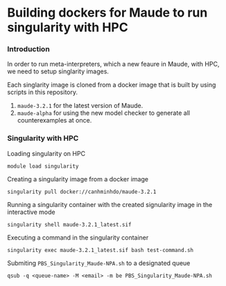 # Building dockers for Maude to run singularity with HPC

### Introduction

In order to run meta-interpreters, which a new feaure in Maude, with HPC,
we need to setup singlarity images.

Each singlarity image is cloned from a docker image that is built by using scripts in this repository.

1. `maude-3.2.1` for the latest version of Maude.
2. `maude-alpha` for using the new model checker to generate all counterexamples at once.

### Singularity with HPC

Loading singularity on HPC

`module load singularity`

Creating a singularity image from a docker image

`singularity pull docker://canhminhdo/maude-3.2.1`

Running a singularity container with the created signularity image in the interactive mode

`singularity shell maude-3.2.1_latest.sif`

Executing a command in the singularity container

`singularity exec maude-3.2.1_latest.sif bash test-command.sh`

Submiting `PBS_Singularity_Maude-NPA.sh` to a designated queue

`qsub -q <queue-name> -M <email> -m be PBS_Singularity_Maude-NPA.sh`
